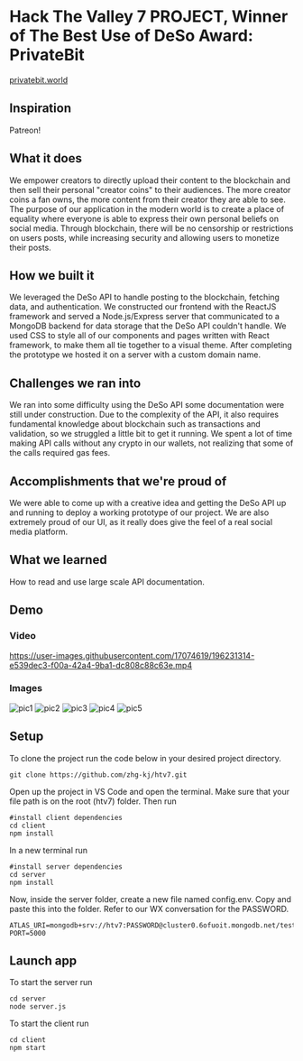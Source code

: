 # Hack The Valley 7 PROJECT, Winner of The Best Use of DeSo Award: PrivateBit

[privatebit.world](https://privatebit.world)

## Inspiration
Patreon!

## What it does
We empower creators to directly upload their content to the blockchain and then sell their personal "creator coins" to their audiences. The more creator coins a fan owns, the more content from their creator they are able to see. The purpose of our application in the modern world is to create a place of equality where everyone is able to express their own personal beliefs on social media. Through blockchain, there will be no censorship or restrictions on users posts, while increasing security and allowing users to monetize their posts.

## How we built it
We leveraged the DeSo API to handle posting to the blockchain, fetching data, and authentication. We constructed our frontend with the ReactJS framework and served a Node.js/Express server that communicated to a MongoDB backend for data storage that the DeSo API couldn't handle. We used CSS to style all of our components and pages written with React framework, to make them all tie together to a visual theme. After completing the prototype we hosted it on a server with a custom domain name.

## Challenges we ran into
We ran into some difficulty using the DeSo API some documentation were still under construction. Due to the complexity of the API, it also requires fundamental knowledge about blockchain such as transactions and validation, so we struggled a little bit to get it running. We spent a lot of time making API calls without any crypto in our wallets, not realizing that some of the calls required gas fees.

## Accomplishments that we're proud of
We were able to come up with a creative idea and getting the DeSo API up and running to deploy a working prototype of our project. We are also extremely proud of our UI, as it really does give the feel of a real social media platform.

## What we learned
How to read and use large scale API documentation.

## Demo

### Video
https://user-images.githubusercontent.com/17074619/196231314-e539dec3-f00a-42a4-9ba1-dc808c88c63e.mp4

### Images
![pic1](https://user-images.githubusercontent.com/17074619/196231850-e5a2219e-fd76-4f37-8a2f-79159851af6b.jpeg)
![pic2](https://user-images.githubusercontent.com/17074619/196231859-858097f9-6f91-4e0c-9bc7-e5ed8e32732a.jpeg)
![pic3](https://user-images.githubusercontent.com/17074619/196231879-a9282d5b-422f-46e4-a5f7-0b07089e3d81.jpeg)
![pic4](https://user-images.githubusercontent.com/17074619/196231884-9bc315f6-a1d3-40d5-9f62-f9785fb9fd2c.jpeg)
![pic5](https://user-images.githubusercontent.com/17074619/196231893-1b350bf2-c969-47cc-a90a-6d1af58b6570.jpeg)


## Setup
To clone the project run the code below in your desired project directory.
```
git clone https://github.com/zhg-kj/htv7.git
```
Open up the project in VS Code and open the terminal. Make sure that your file path is on the root (htv7) folder. Then run
```
#install client dependencies
cd client
npm install
```
In a new terminal run
```
#install server dependencies
cd server
npm install
```
Now, inside the server folder, create a new file named config.env. Copy and paste this into the folder. Refer to our WX conversation for the PASSWORD.
```
ATLAS_URI=mongodb+srv://htv7:PASSWORD@cluster0.6ofuoit.mongodb.net/test
PORT=5000
```
## Launch app
To start the server run
```
cd server
node server.js
```
To start the client run
```
cd client
npm start
```

